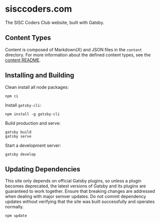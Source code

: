 # sisccoders.com

The SISC Coders Club website, built with Gatsby.

## Content Types
Content is composed of Markdown(X) and JSON files in the `content` directory. For more information about the defined content types, see the [content README](./content/README.md).

## Installing and Building
Clean install all node packages:
```
npm ci
```
Install `gatsby-cli`:
```
npm install -g gatsby-cli
```
Build production and serve:
```
gatsby build
gatsby serve
```
Start a development server:
```
gatsby develop
```

## Updating Dependencies
This site only depends on official Gatsby plugins, so unless a plugin becomes deprecated, the latest versions of Gatsby and its plugins are guaranteed to work together. Ensure that breaking changes are addressed when dealing with major semver updates. Do not commit dependency updates without verifying that the site was built successfully and operates normally.

```
npm update
```
